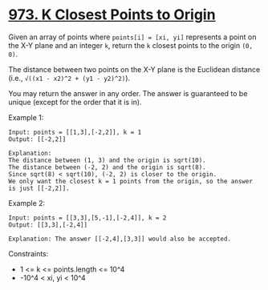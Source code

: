 # [973. K Closest Points to Origin](https://leetcode.com/problems/k-closest-points-to-origin/description/)

Given an array of points where `points[i] = [xi, yi]` represents a point on the X-Y plane and an integer `k`, return the `k` closest points to the origin `(0, 0)`.

The distance between two points on the X-Y plane is the Euclidean distance (i.e., `√((x1 - x2)^2 + (y1 - y2)^2)`).

You may return the answer in any order. The answer is guaranteed to be unique (except for the order that it is in).

 

Example 1:

    Input: points = [[1,3],[-2,2]], k = 1
    Output: [[-2,2]]

    Explanation:
    The distance between (1, 3) and the origin is sqrt(10).
    The distance between (-2, 2) and the origin is sqrt(8).
    Since sqrt(8) < sqrt(10), (-2, 2) is closer to the origin.
    We only want the closest k = 1 points from the origin, so the answer is just [[-2,2]].

Example 2:

    Input: points = [[3,3],[5,-1],[-2,4]], k = 2
    Output: [[3,3],[-2,4]]

    Explanation: The answer [[-2,4],[3,3]] would also be accepted.
 

Constraints:

* 1 <= k <= points.length <= 10^4
* -10^4 < xi, yi < 10^4